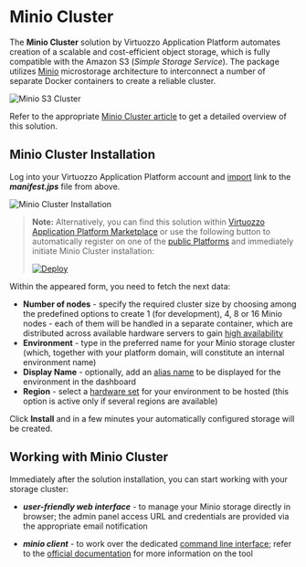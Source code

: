 # Minio Cluster

The **Minio Cluster** solution by Virtuozzo Application Platform automates creation of a scalable and cost-efficient object storage, which is fully compatible with the Amazon S3 (_Simple Storage Service_). The package utilizes [Minio](https://www.minio.io/) microstorage architecture to interconnect a number of separate Docker containers to create a reliable cluster.

![Minio S3 Cluster](images/minio-s3-cluster.png)

Refer to the appropriate [Minio Cluster article](https://www.virtuozzo.com/company/blog/s3-minio-cloud-storage-cluster-in-containers/) to get a detailed overview of this solution.

## Minio Cluster Installation

Log into your Virtuozzo Application Platform account and [import](https://www.virtuozzo.com/application-platform-docs/environment-import/) link to the _**manifest.jps**_ file from above.

![Minio Cluster Installation](images/minio-cluster-installation.png)

> **Note:** Alternatively, you can find this solution within [Virtuozzo Application Platform Marketplace](https://www.virtuozzo.com/application-platform-docs/marketplace/) or use the following button to automatically register on one of the [public Platforms](https://jelastic.cloud/) and immediately initiate Minio Cluster installation:
> 
> [![Deploy](/images/deploy-to-jelastic.png)](https://www.virtuozzo.com/install-application/?manifest=https://raw.githubusercontent.com/jelastic-jps/minio/master/manifest.jps&min-version=4.6)

Within the appeared form, you need to fetch the next data:
* **Number of nodes** - specify the required cluster size by choosing among the predefined options to create 1 (for development), 4, 8 or 16 Minio nodes - each of them will be handled in a separate container, which are distributed across available hardware servers to gain [high availability](https://www.virtuozzo.com/application-platform-docs/isolated-containers/?utm_source=minio-cluster#b)
* **Environment** - type in the preferred name for your Minio storage cluster (which, together with your platform domain, will constitute an internal environment name)
* **Display Name** - optionally, add an [alias name](https://www.virtuozzo.com/application-platform-docs/environment-aliases/) to be displayed for the environment in the dashboard
* **Region** - select a [hardware set](https://www.virtuozzo.com/application-platform-docs/environment-regions/) for your environment to be hosted (this option is active only if several regions are available)

Click **Install** and in a few minutes your automatically configured storage will be created.

## Working with Minio Cluster

Immediately after the solution installation, you can start working with your storage cluster:

* _**user-friendly web interface**_ - to manage your Minio storage directly in browser; the admin panel access URL and credentials are provided via the appropriate email notification

* _**minio client**_ - to work over the dedicated [command line interface](https://www.minio.io/downloads.html#download-client); refer to the [official documentation](https://docs.minio.io/docs/minio-client-complete-guide) for more information on the tool
